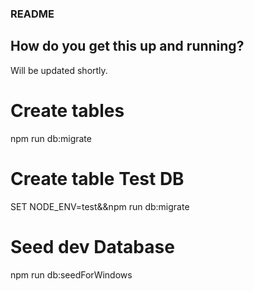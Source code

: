 ### README

## How do you get this up and running?
Will be updated shortly.

# Create tables
npm run db:migrate

# Create table Test DB 
SET NODE_ENV=test&&npm run db:migrate

# Seed dev Database
npm run db:seedForWindows
